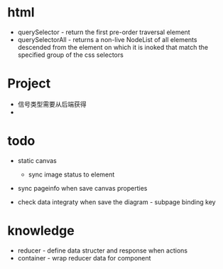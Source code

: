 # html
* querySelector - return the first pre-order traversal element
* querySelectorAll - returns a non-live NodeList of all elements descended from the element on which it is inoked that match the specified group of the css selectors


# Project
* 信号类型需要从后端获得
* 

# todo
* static canvas
  + sync image status to element

* sync pageinfo when save canvas properties
* check data integraty when save the diagram - subpage binding key



# knowledge
* reducer - define data structer and response when actions
* container - wrap reducer data for component
